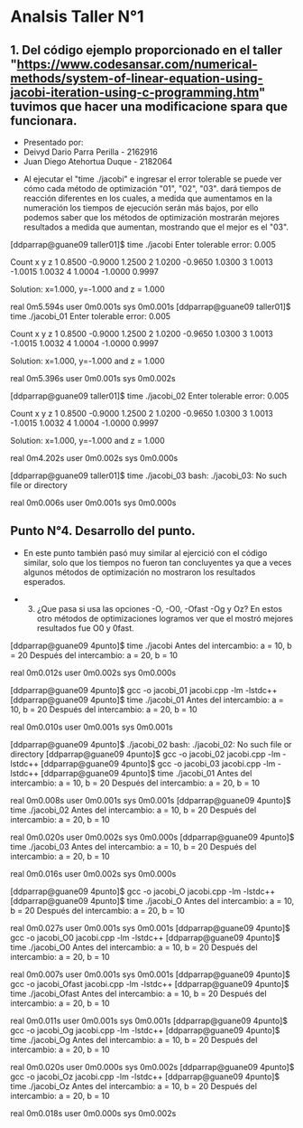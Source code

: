 # Analsis Taller N°1
## 1. Del código ejemplo proporcionado en el taller "https://www.codesansar.com/numerical-methods/system-of-linear-equation-using-jacobi-iteration-using-c-programming.htm" tuvimos que hacer una modificacione spara que funcionara. 

* Presentado por:
* Deivyd Dario Parra Perilla - 2162916
* Juan Diego Atehortua Duque - 2182064




- Al ejecutar el "time ./jacobi" e ingresar el error tolerable se puede ver cómo cada  método de optimización "01", "02", "03". dará tiempos de reacción diferentes en los cuales, a medida que aumentamos en la numeración los tiempos de ejecución serán más bajos, por ello podemos saber que los métodos de optimización mostrarán mejores resultados a medida que aumentan, mostrando que el mejor es el "03".

[ddparrap@guane09 taller01]$ time ./jacobi
Enter tolerable error:
0.005

Count   x       y       z
1       0.8500  -0.9000 1.2500
2       1.0200  -0.9650 1.0300
3       1.0013  -1.0015 1.0032
4       1.0004  -1.0000 0.9997

Solution: x=1.000, y=-1.000 and z = 1.000

real    0m5.594s
user    0m0.001s
sys     0m0.001s
[ddparrap@guane09 taller01]$ time ./jacobi_01
Enter tolerable error:
0.005

Count   x       y       z
1       0.8500  -0.9000 1.2500
2       1.0200  -0.9650 1.0300
3       1.0013  -1.0015 1.0032
4       1.0004  -1.0000 0.9997

Solution: x=1.000, y=-1.000 and z = 1.000

real    0m5.396s
user    0m0.001s
sys     0m0.002s

[ddparrap@guane09 taller01]$ time ./jacobi_02
Enter tolerable error:
0.005

Count   x       y       z
1       0.8500  -0.9000 1.2500
2       1.0200  -0.9650 1.0300
3       1.0013  -1.0015 1.0032
4       1.0004  -1.0000 0.9997

Solution: x=1.000, y=-1.000 and z = 1.000

real    0m4.202s
user    0m0.002s
sys     0m0.000s

[ddparrap@guane09 taller01]$ time ./jacobi_03
bash: ./jacobi_03: No such file or directory

real    0m0.006s
user    0m0.001s
sys     0m0.000s





## Punto N°4. Desarrollo del punto.

- En este punto también pasó muy similar al ejercició con el código similar, solo que los tiempos no fueron tan concluyentes ya que a veces algunos métodos de optimización no mostraron los resultados esperados.


- 3. ¿Que pasa si usa las opciones -O, -O0, -Ofast -Og y Oz?
  En estos otro métodos de optimizaciones logramos ver que el mostró mejores resultados fue O0 y 0fast.


[ddparrap@guane09 4punto]$ time ./jacobi
Antes del intercambio:
a = 10, b = 20
Después del intercambio:
a = 20, b = 10

real    0m0.012s
user    0m0.002s
sys     0m0.000s

[ddparrap@guane09 4punto]$ gcc -o jacobi_01 jacobi.cpp -lm -lstdc++
[ddparrap@guane09 4punto]$ time ./jacobi_01
Antes del intercambio:
a = 10, b = 20
Después del intercambio:
a = 20, b = 10

real    0m0.010s
user    0m0.001s
sys     0m0.001s

[ddparrap@guane09 4punto]$  ./jacobi_02
bash: ./jacobi_02: No such file or directory
[ddparrap@guane09 4punto]$ gcc -o jacobi_02 jacobi.cpp -lm -lstdc++
[ddparrap@guane09 4punto]$ gcc -o jacobi_03 jacobi.cpp -lm -lstdc++
[ddparrap@guane09 4punto]$ time ./jacobi_01
Antes del intercambio:
a = 10, b = 20
Después del intercambio:
a = 20, b = 10

real    0m0.008s
user    0m0.001s
sys     0m0.001s
[ddparrap@guane09 4punto]$ time ./jacobi_02
Antes del intercambio:
a = 10, b = 20
Después del intercambio:
a = 20, b = 10

real    0m0.020s
user    0m0.002s
sys     0m0.000s
[ddparrap@guane09 4punto]$ time ./jacobi_03
Antes del intercambio:
a = 10, b = 20
Después del intercambio:
a = 20, b = 10

real    0m0.016s
user    0m0.002s
sys     0m0.000s

[ddparrap@guane09 4punto]$ gcc -o jacobi_O jacobi.cpp -lm -lstdc++
[ddparrap@guane09 4punto]$ time ./jacobi_O
Antes del intercambio:
a = 10, b = 20
Después del intercambio:
a = 20, b = 10

real    0m0.027s
user    0m0.001s
sys     0m0.001s
[ddparrap@guane09 4punto]$ gcc -o jacobi_O0 jacobi.cpp -lm -lstdc++
[ddparrap@guane09 4punto]$ time ./jacobi_O0
Antes del intercambio:
a = 10, b = 20
Después del intercambio:
a = 20, b = 10

real    0m0.007s
user    0m0.001s
sys     0m0.001s
[ddparrap@guane09 4punto]$ gcc -o jacobi_Ofast jacobi.cpp -lm -lstdc++
[ddparrap@guane09 4punto]$ time ./jacobi_Ofast
Antes del intercambio:
a = 10, b = 20
Después del intercambio:
a = 20, b = 10

real    0m0.011s
user    0m0.001s
sys     0m0.001s
[ddparrap@guane09 4punto]$ gcc -o jacobi_Og jacobi.cpp -lm -lstdc++
[ddparrap@guane09 4punto]$ time ./jacobi_Og
Antes del intercambio:
a = 10, b = 20
Después del intercambio:
a = 20, b = 10

real    0m0.020s
user    0m0.000s
sys     0m0.002s
[ddparrap@guane09 4punto]$ gcc -o jacobi_Oz jacobi.cpp -lm -lstdc++
[ddparrap@guane09 4punto]$ time ./jacobi_Oz
Antes del intercambio:
a = 10, b = 20
Después del intercambio:
a = 20, b = 10

real    0m0.018s
user    0m0.000s
sys     0m0.002s
